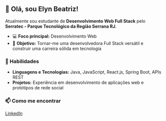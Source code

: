 ## 👋 Olá, sou Elyn Beatriz!

Atualmente sou estudante de **Desenvolvimento Web Full Stack** pelo **Serratec - Parque Tecnológico da Região Serrana RJ**.

- 💻 **Foco principal:** Desenvolvimento Web
- 🎯 **Objetivo:** Tornar-me uma desenvolvedora Full Stack versátil e construir uma carreira sólida em tecnologia

### 🌱 Habilidades

- **Linguagens e Tecnologias:** Java, JavaScript, React.js, Spring Boot, APIs REST
- **Projetos:** Experiência em desenvolvimento de aplicações web e protótipos de rede social

### 📫 Como me encontrar

[LinkedIn](https://www.linkedin.com/in/elyn-beatriz-v-959381150/)
